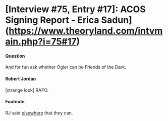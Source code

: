 # [Interview #75, Entry #17]: ACOS Signing Report - Erica Sadun](https://www.theoryland.com/intvmain.php?i=75#17)

#### Question

And for fun ask whether Ogier can be Friends of the Dark.

#### Robert Jordan

[strange look] RAFO.

#### Footnote

RJ said
[elsewhere](http://www.theoryland.com/intvmain.php?i=142#5)
that they can.

